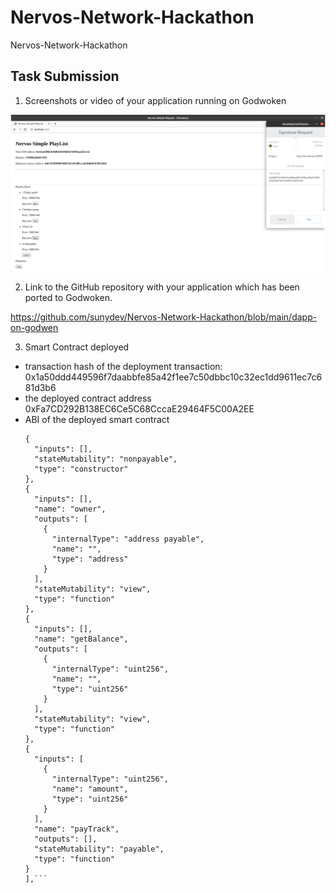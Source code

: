 # Nervos-Network-Hackathon
Nervos-Network-Hackathon

## Task Submission
1. Screenshots or video of your application running on Godwoken

![Alt text](https://github.com/sunydev/Nervos-Network-Hackathon/blob/main/task7/runningDapp.png?raw=true)

2. Link to the GitHub repository with your application which has been ported to Godwoken. 

https://github.com/sunydev/Nervos-Network-Hackathon/blob/main/dapp-on-godwen

3. Smart Contract deployed 
* transaction hash of the deployment transaction: 
    0x1a50ddd449596f7daabbfe85a42f1ee7c50dbbc10c32ec1dd9611ec7c681d3b6
* the deployed contract address
    0xFa7CD292B138EC6Ce5C68CccaE29464F5C00A2EE
* ABI of the deployed smart contract
    ```"abi": [
    {
      "inputs": [],
      "stateMutability": "nonpayable",
      "type": "constructor"
    },
    {
      "inputs": [],
      "name": "owner",
      "outputs": [
        {
          "internalType": "address payable",
          "name": "",
          "type": "address"
        }
      ],
      "stateMutability": "view",
      "type": "function"
    },
    {
      "inputs": [],
      "name": "getBalance",
      "outputs": [
        {
          "internalType": "uint256",
          "name": "",
          "type": "uint256"
        }
      ],
      "stateMutability": "view",
      "type": "function"
    },
    {
      "inputs": [
        {
          "internalType": "uint256",
          "name": "amount",
          "type": "uint256"
        }
      ],
      "name": "payTrack",
      "outputs": [],
      "stateMutability": "payable",
      "type": "function"
    }
  ],```

 

